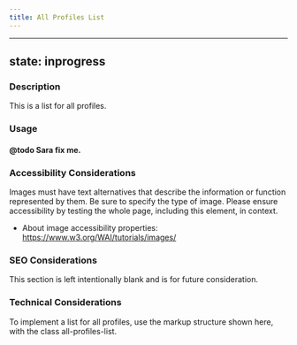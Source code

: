 ```yaml
---
title: All Profiles List
---
```


---
state: inprogress
---

### Description
This is a list for all profiles.

### Usage
#### @todo Sara fix me.

### Accessibility Considerations
Images must have text alternatives that describe the information or function represented by them. Be sure to specify the type of image. Please ensure accessibility by testing the whole page, including this element, in context.

* About image accessibility properties: https://www.w3.org/WAI/tutorials/images/

### SEO Considerations
This section is left intentionally blank and is for future consideration.

### Technical Considerations
To implement a list for all profiles, use the markup structure shown here, with the class all-profiles-list.
